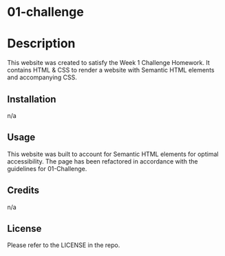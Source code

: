 # 01-challenge

# Description

This website was created to satisfy the Week 1 Challenge Homework. It contains HTML & CSS to render a website with Semantic HTML elements and accompanying CSS.

## Installation

n/a 

## Usage

This website was built to account for Semantic HTML elements for optimal accessibility. The page has been refactored in accordance with the guidelines for 01-Challenge.

## Credits

n/a

## License

Please refer to the LICENSE in the repo.